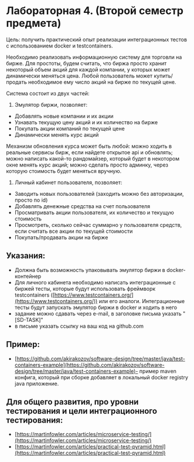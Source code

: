 # Лабораторная 4. (Второй семестр предмета)

Цель: получить практический опыт реализации интеграционных тестов с использованием docker и testcontainers.

Необходимо реализовать информационную систему для торговли на бирже. Для простоты, будем считать, что биржа просто хранит некоторый объем акций для каждой компании, у которых может динамически меняться цена. Любой пользователь может купить/продать необходимое ему число акций на бирже по текущей цене.

Система состоит из двух частей:

1. Эмулятор биржи, позволяет:

- Добавлять новые компании и их акции
- Узнавать текущую цену акций и их количество на бирже
- Покупать акции компаний по текущей цене
- Динамически менять курс акций

Механизм обновления курса может быть любой: можно ходить в реальные сервисы бирж, если найдете открытое api и обновлять; можно написать какой-то рандомайзер, который будет в некотором окне менять курс акций; можно сделать просто админку, через которую стоимость будет меняться вручную.

1. Личный кабинет пользователя, позволяет:

- Заводить новых пользователей (заходить можно без авторизации, просто по id)
- Добавлять денежные средства на счет пользователя
- Просматривать акции пользователя, их количество и текущую стоимость
- Просмотреть, сколько сейчас суммарно у пользователя средств, если считать все акции по текущей стоимости
- Покупать/продавать акции на бирже

## Указания:

- Должна быть возможность упаковывать эмулятор биржи в docker-контейнер
- Для личного кабинета необходимо написать интеграционные с биржей тесты, которые будут использовать фреймворк testcontainers ([https://www.testcontainers.org/](https://www.testcontainers.org/)) или его аналоги. Интеграционные тесты будут запускать эмулятор биржи в docker и ходить в него
- задание можно сдавать через e-mail, в заголовке письма указать &quot;[SD-TASK]&quot;
- в письме указать ссылку на ваш код на github.com

## Пример:

- [https://github.com/akirakozov/software-design/tree/master/java/test-containers-example](https://github.com/akirakozov/software-design/tree/master/java/test-containers-example)- пример mavеn конфига, который при сборке добавляет в локальный docker registry java приложение.

## Для общего развития, про уровни тестирования и цели интеграционного тестирования:

- [https://martinfowler.com/articles/microservice-testing/](https://martinfowler.com/articles/microservice-testing/)
- [https://martinfowler.com/articles/practical-test-pyramid.html](https://martinfowler.com/articles/practical-test-pyramid.html)
